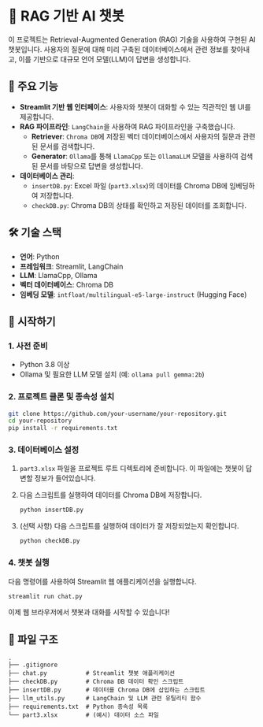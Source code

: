 # 🤖 RAG 기반 AI 챗봇

이 프로젝트는 Retrieval-Augmented Generation (RAG) 기술을 사용하여 구현된 AI 챗봇입니다. 사용자의 질문에 대해 미리 구축된 데이터베이스에서 관련 정보를 찾아내고, 이를 기반으로 대규모 언어 모델(LLM)이 답변을 생성합니다.

## 🌟 주요 기능

- **Streamlit 기반 웹 인터페이스**: 사용자와 챗봇이 대화할 수 있는 직관적인 웹 UI를 제공합니다.
- **RAG 파이프라인**: `LangChain`을 사용하여 RAG 파이프라인을 구축했습니다.
  - **Retriever**: `Chroma DB`에 저장된 벡터 데이터베이스에서 사용자의 질문과 관련된 문서를 검색합니다.
  - **Generator**: `Ollama`를 통해 `LlamaCpp` 또는 `OllamaLLM` 모델을 사용하여 검색된 문서를 바탕으로 답변을 생성합니다.
- **데이터베이스 관리**:
  - `insertDB.py`: Excel 파일 (`part3.xlsx`)의 데이터를 Chroma DB에 임베딩하여 저장합니다.
  - `checkDB.py`: Chroma DB의 상태를 확인하고 저장된 데이터를 조회합니다.

## 🛠️ 기술 스택

- **언어**: Python
- **프레임워크**: Streamlit, LangChain
- **LLM**: LlamaCpp, Ollama
- **벡터 데이터베이스**: Chroma DB
- **임베딩 모델**: `intfloat/multilingual-e5-large-instruct` (Hugging Face)

## 🚀 시작하기

### 1. 사전 준비

- Python 3.8 이상
- Ollama 및 필요한 LLM 모델 설치 (예: `ollama pull gemma:2b`)

### 2. 프로젝트 클론 및 종속성 설치

```bash
git clone https://github.com/your-username/your-repository.git
cd your-repository
pip install -r requirements.txt
```

### 3. 데이터베이스 설정

1.  `part3.xlsx` 파일을 프로젝트 루트 디렉토리에 준비합니다. 이 파일에는 챗봇이 답변할 정보가 들어있습니다.
2.  다음 스크립트를 실행하여 데이터를 Chroma DB에 저장합니다.

    ```bash
    python insertDB.py
    ```

3.  (선택 사항) 다음 스크립트를 실행하여 데이터가 잘 저장되었는지 확인합니다.

    ```bash
    python checkDB.py
    ```

### 4. 챗봇 실행

다음 명령어를 사용하여 Streamlit 웹 애플리케이션을 실행합니다.

```bash
streamlit run chat.py
```

이제 웹 브라우저에서 챗봇과 대화를 시작할 수 있습니다!

## 📁 파일 구조

```
.
├── .gitignore
├── chat.py           # Streamlit 챗봇 애플리케이션
├── checkDB.py        # Chroma DB 데이터 확인 스크립트
├── insertDB.py       # 데이터를 Chroma DB에 삽입하는 스크립트
├── llm_utils.py      # LangChain 및 LLM 관련 유틸리티 함수
├── requirements.txt  # Python 종속성 목록
└── part3.xlsx        # (예시) 데이터 소스 파일
```

